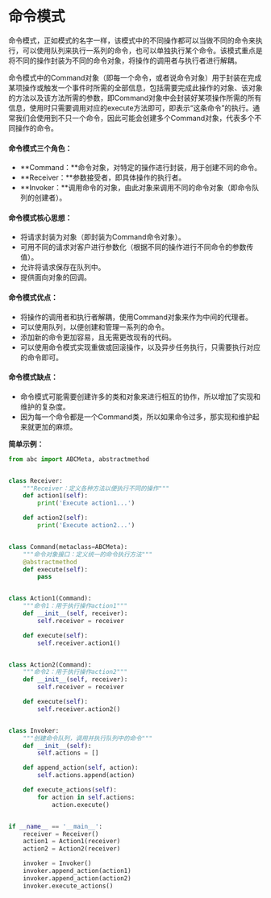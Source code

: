 # 命令模式

命令模式，正如模式的名字一样，该模式中的不同操作都可以当做不同的命令来执行，可以使用队列来执行一系列的命令，也可以单独执行某个命令。该模式重点是将不同的操作封装为不同的命令对象，将操作的调用者与执行者进行解耦。

命令模式中的Command对象（即每一个命令，或者说命令对象）用于封装在完成某项操作或触发一个事件时所需的全部信息，包括需要完成此操作的对象、该对象的方法以及该方法所需的参数，即Command对象中会封装好某项操作所需的所有信息，使用时只需要调用对应的execute方法即可，即表示“这条命令”的执行。通常我们会使用到不只一个命令，因此可能会创建多个Command对象，代表多个不同操作的命令。



#### 命令模式三个角色：

* **Command：**命令对象，对特定的操作进行封装，用于创建不同的命令。
* **Receiver：**参数接受者，即具体操作的执行者。
* **Invoker：**调用命令的对象，由此对象来调用不同的命令对象（即命令队列的创建者）。



#### 命令模式核心思想：

* 将请求封装为对象（即封装为Command命令对象）。
* 可用不同的请求对客户进行参数化（根据不同的操作进行不同命令的参数传值）。
* 允许将请求保存在队列中。
* 提供面向对象的回调。



#### 命令模式优点：

* 将操作的调用者和执行者解耦，使用Command对象来作为中间的代理者。
* 可以使用队列，以便创建和管理一系列的命令。
* 添加新的命令更加容易，且无需更改现有的代码。
* 可以使用命令模式实现重做或回滚操作，以及异步任务执行，只需要执行对应的命令即可。



#### 命令模式缺点：

* 命令模式可能需要创建许多的类和对象来进行相互的协作，所以增加了实现和维护的复杂度。
* 因为每一个命令都是一个Command类，所以如果命令过多，那实现和维护起来就更加的麻烦。



**简单示例：**

```py
from abc import ABCMeta, abstractmethod


class Receiver:
    """Receiver：定义各种方法以便执行不同的操作"""
    def action1(self):
        print('Execute action1...')

    def action2(self):
        print('Execute action2...')


class Command(metaclass=ABCMeta):
    """命令对象接口：定义统一的命令执行方法"""
    @abstractmethod
    def execute(self):
        pass


class Action1(Command):
    """命令1：用于执行操作action1"""
    def __init__(self, receiver):
        self.receiver = receiver

    def execute(self):
        self.receiver.action1()


class Action2(Command):
    """命令2：用于执行操作action2"""
    def __init__(self, receiver):
        self.receiver = receiver

    def execute(self):
        self.receiver.action2()


class Invoker:
    """创建命令队列，调用并执行队列中的命令"""
    def __init__(self):
        self.actions = []

    def append_action(self, action):
        self.actions.append(action)

    def execute_actions(self):
        for action in self.actions:
            action.execute()


if __name__ == '__main__':
    receiver = Receiver()
    action1 = Action1(receiver)
    action2 = Action2(receiver)

    invoker = Invoker()
    invoker.append_action(action1)
    invoker.append_action(action2)
    invoker.execute_actions()
```



